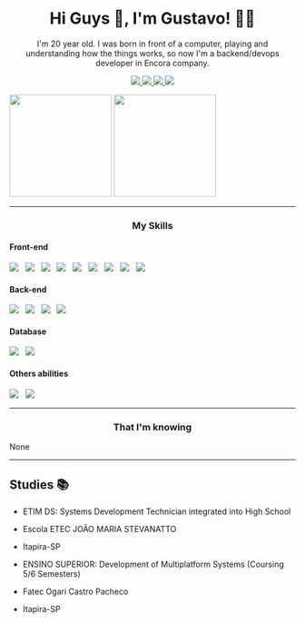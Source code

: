 
<h1 align='center'>Hi Guys 👋, I'm Gustavo! 👦🏻</h1>

<p align='center'>
I'm 20 year old. I was born in front of a computer, playing and understanding how the things works, so now I'm a backend/devops developer in Encora company.
</p>

<p align='center'>
    <a href="https://github.com/CoderGustavo/">
        <img src="https://img.shields.io/badge/Github-000?style=for-the-badge&logo=github&logoColor=white" />
    </a>
    <a href="https://www.linkedin.com/in/gustavo-ornaghi-antunes-713ba91b3/">
        <img src="https://img.shields.io/badge/LinkedIn-blue?style=for-the-badge&logo=linkedIn&logoColor=white" />
    </a>
    <a href="https://www.instagram.com/codergustavo/">
        <img src="https://img.shields.io/badge/Instagram-1ca0f1?style=for-the-badge&logo=instagram&logoColor=white" />
    </a>
    <a href="https://www.tiktok.com/@codergustavo">
        <img src="https://img.shields.io/badge/TikTok-be2edd?style=for-the-badge&logo=tiktok&logoColor=white" />
    </a>
</p>

<div>
    <img height="180em" src="https://github-readme-stats.vercel.app/api?username=CoderGustavo&show_icons=true&theme=github_dark&include_all_commits=true&count_private=true"/>
    <img height="180em" src="https://github-readme-stats.vercel.app/api/top-langs/?username=CoderGustavo&layout=compact&theme=github_dark" />
</div>

<hr>

<h3 align='center'>My Skills</h3> 

<h4> Front-end</h4>
<p>
    <img src="https://img.shields.io/badge/html5%20-%23e34f26.svg?&style=for-the-badge&logo=html5&logoColor=white" />&nbsp;&nbsp;
    <img src="https://img.shields.io/badge/CSS3-1572B6?&style=for-the-badge&logo=css3&logoColor=white" />&nbsp;&nbsp;
    <img src="https://img.shields.io/badge/JavaScript-F7DF1E?style=for-the-badge&logo=javascript&logoColor=black" />&nbsp;&nbsp;
    <img src="https://img.shields.io/badge/JQuery-3498db?style=for-the-badge&logo=jquery&logoColor=white" />&nbsp;&nbsp;
    <img src="https://img.shields.io/badge/BootStrap-563D7C?style=for-the-badge&logo=bootstrap&logoColor=white" />&nbsp;&nbsp;
    <img src="https://img.shields.io/badge/Tailwind_CSS-3498db?style=for-the-badge&logo=tailwind-css&logoColor=white" />&nbsp;&nbsp;
    <img src="https://img.shields.io/badge/React-20232A?style=for-the-badge&logo=react&logoColor=61DAFB" />&nbsp;&nbsp;
    <img src="https://img.shields.io/badge/styled--components-20232A?style=for-the-badge&logo=styled-components&logoColor=61DAFB" />&nbsp;&nbsp;
    <img src="https://img.shields.io/badge/Next-20232A?style=for-the-badge&logo=next.js&logoColor=white" />
</p>
            
<h4> Back-end</h4>
<p>
    <img src="https://img.shields.io/badge/PHP-9b59b6?style=for-the-badge&logo=php&logoColor=white" />&nbsp;&nbsp;
    <img src="https://img.shields.io/badge/Laravel-e74c3c?style=for-the-badge&logo=laravel&logoColor=white" />&nbsp;&nbsp;
    <img src="https://img.shields.io/badge/Python-1572B6?style=for-the-badge&logo=python&logoColor=white" />&nbsp;&nbsp;
    <img src="https://img.shields.io/badge/FastApi-009485?style=for-the-badge&logo=fastapi&logoColor=white" />&nbsp;&nbsp;
</p>

<h4> Database</h4>
<p>
    <img src="https://img.shields.io/badge/MySql-3498db?style=for-the-badge&logo=mysql&logoColor=white" />&nbsp;&nbsp;
    <img src="https://img.shields.io/badge/MongoDB-00ED64?style=for-the-badge&logo=mongodb&logoColor=white" />&nbsp;&nbsp;
</p>

<h4> Others abilities</h4>
<p>
    <img src="https://img.shields.io/badge/FastApi-009485?style=for-the-badge&logo=fastapi&logoColor=white" />&nbsp;&nbsp;
    <img src="https://img.shields.io/badge/Docker-1d63ed?style=for-the-badge&logo=docker&logoColor=white" />&nbsp;&nbsp;
</p>

<hr>

<h3 align='center'>That I'm knowing</h3>

<p>
    None
</p>

<hr>

## Studies 📚

- ETIM DS: Systems Development Technician integrated into High School
- Escola ETEC JOÃO MARIA STEVANATTO
- Itapira-SP

- ENSINO SUPERIOR: Development of Multiplatform Systems (Coursing 5/6 Semesters)
- Fatec Ogari Castro Pacheco
- Itapira-SP


